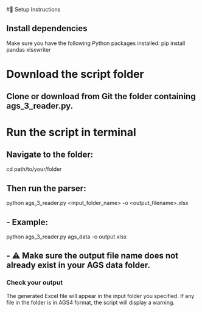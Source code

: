 

#🔧 Setup Instructions
## Install dependencies
Make sure you have the following Python packages installed:
pip install pandas xlsxwriter
# Download the script folder
## Clone or download from Git the folder containing ags_3_reader.py.
# Run the script in terminal
## Navigate to the folder:
cd path/to/your/folder
## Then run the parser:
python ags_3_reader.py <input_folder_name> -o <output_filename>.xlsx

## - Example:
python ags_3_reader.py ags_data -o output.xlsx
## -  ⚠️ Make sure the output file name does not already exist in your AGS data folder.
### Check your output
The generated Excel file will appear in the input folder you specified.
If any file in the folder is in AGS4 format, the script will display a warning.
